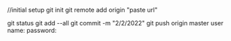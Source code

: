 //initial setup
git init
git remote add origin "paste url"




git status
git add --all
git commit -m "2/2/2022"
git push origin master
user name:
password:
